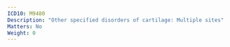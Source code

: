 ```yaml
---
ICD10: M9480
Description: "Other specified disorders of cartilage: Multiple sites"
Matters: No
Weight: 0
---
```


